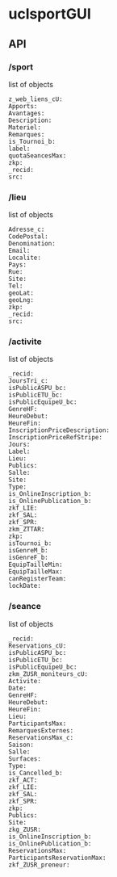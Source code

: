 # uclsportGUI

## API

### /sport
list of objects

    z_web_liens_cU: 
    Apports: 
    Avantages: 
    Description: 
    Materiel: 
    Remarques: 
    is_Tournoi_b: 
    label: 
    quotaSeancesMax: 
    zkp: 
    _recid: 
    src: 
    

### /lieu
list of objects

    Adresse_c: 
    CodePostal: 
    Denomination: 
    Email: 
    Localite: 
    Pays: 
    Rue: 
    Site: 
    Tel: 
    geoLat: 
    geoLng: 
    zkp: 
    _recid: 
    src: 

### /activite
list of objects

    _recid: 
    JoursTri_c: 
    isPublicASPU_bc: 
    isPublicETU_bc: 
    isPublicEquipeU_bc: 
    GenreHF: 
    HeureDebut: 
    HeureFin: 
    InscriptionPriceDescription: 
    InscriptionPriceRefStripe: 
    Jours: 
    Label: 
    Lieu: 
    Publics: 
    Salle: 
    Site: 
    Type: 
    is_OnlineInscription_b: 
    is_OnlinePublication_b: 
    zkf_LIE: 
    zkf_SAL: 
    zkf_SPR: 
    zkm_ZTTAR: 
    zkp: 
    isTournoi_b: 
    isGenreM_b: 
    isGenreF_b: 
    EquipTailleMin: 
    EquipTailleMax: 
    canRegisterTeam: 
    lockDate: 

### /seance
list of objects

    _recid: 
    Reservations_cU: 
    isPublicASPU_bc: 
    isPublicETU_bc: 
    isPublicEquipeU_bc: 
    zkm_ZUSR_moniteurs_cU: 
    Activite: 
    Date: 
    GenreHF: 
    HeureDebut: 
    HeureFin: 
    Lieu: 
    ParticipantsMax: 
    RemarquesExternes: 
    ReservationsMax_c: 
    Saison: 
    Salle: 
    Surfaces: 
    Type: 
    is_Cancelled_b: 
    zkf_ACT: 
    zkf_LIE: 
    zkf_SAL: 
    zkf_SPR: 
    zkp: 
    Publics: 
    Site: 
    zkg_ZUSR: 
    is_OnlineInscription_b: 
    is_OnlinePublication_b: 
    ReservationsMax: 
    ParticipantsReservationMax: 
    zkf_ZUSR_preneur: 
